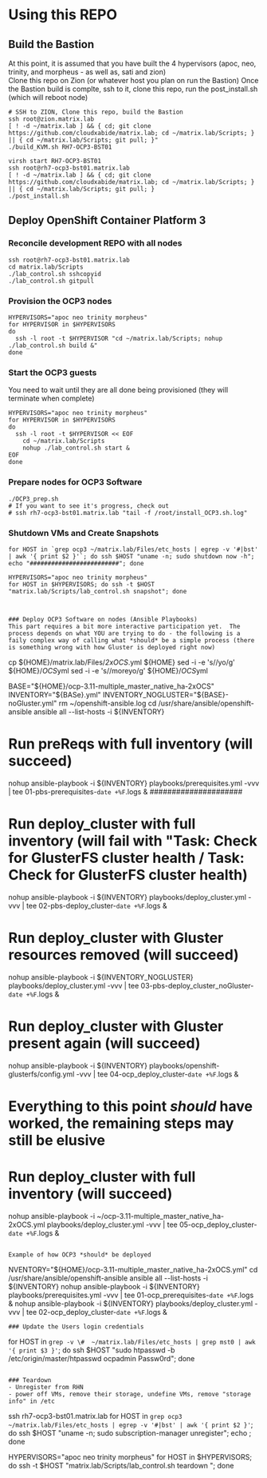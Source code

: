 # Using this REPO

## Build the Bastion 
At this point, it is assumed that you have built the 4 hypervisors (apoc, neo, trinity, and morpheus - as well as, sati and zion)  
Clone this repo on Zion (or whatever host you plan on run the Bastion)
Once the Bastion build is complte, ssh to it, clone this repo, run the post_install.sh (which will reboot node)  
```
# SSH to ZION, Clone this repo, build the Bastion
ssh root@zion.matrix.lab
[ ! -d ~/matrix.lab ] && { cd; git clone https://github.com/cloudxabide/matrix.lab; cd ~/matrix.lab/Scripts; } || { cd ~/matrix.lab/Scripts; git pull; }"
./build_KVM.sh RH7-OCP3-BST01

virsh start RH7-OCP3-BST01
ssh root@rh7-ocp3-bst01.matrix.lab
[ ! -d ~/matrix.lab ] && { cd; git clone https://github.com/cloudxabide/matrix.lab; cd ~/matrix.lab/Scripts; } || { cd ~/matrix.lab/Scripts; git pull; }
./post_install.sh 
```

## Deploy OpenShift Container Platform 3
### Reconcile development REPO with all nodes
```
ssh root@rh7-ocp3-bst01.matrix.lab
cd matrix.lab/Scripts
./lab_control.sh sshcopyid
./lab_control.sh gitpull
```

### Provision the OCP3 nodes 
```
HYPERVISORS="apoc neo trinity morpheus"
for HYPERVISOR in $HYPERVISORS
do
  ssh -l root -t $HYPERVISOR "cd ~/matrix.lab/Scripts; nohup ./lab_control.sh build &"
done
```
### Start the OCP3 guests
You need to wait until they are all done being provisioned (they will terminate when complete)
```
HYPERVISORS="apoc neo trinity morpheus"
for HYPERVISOR in $HYPERVISORS    
do
  ssh -l root -t $HYPERVISOR << EOF
    cd ~/matrix.lab/Scripts
    nohup ./lab_control.sh start &
EOF
done
```

### Prepare nodes for OCP3 Software
```
./OCP3_prep.sh
# If you want to see it's progress, check out
# ssh rh7-ocp3-bst01.matrix.lab "tail -f /root/install_OCP3.sh.log"
```

### Shutdown VMs and Create Snapshots
```
for HOST in `grep ocp3 ~/matrix.lab/Files/etc_hosts | egrep -v '#|bst' | awk '{ print $2 }'`; do ssh $HOST "uname -n; sudo shutdown now -h"; echo "#########################"; done

HYPERVISORS="apoc neo trinity morpheus"
for HOST in $HYPERVISORS; do ssh -t $HOST "matrix.lab/Scripts/lab_control.sh snapshot"; done

```

```


### Deploy OCP3 Software on nodes (Ansible Playbooks)
This part requires a bit more interactive participation yet.  The process depends on what YOU are trying to do - the following is a faily complex way of calling what *should* be a simple process (there is something wrong with how Gluster is deployed right now)
```
cp ${HOME}/matrix.lab/Files/*2xOCS*.yml ${HOME} 
sed -i -e 's/<rhnuser>/yo/g' ${HOME}/*OCS*yml
sed -i -e 's/<rhnpass>/moreyo/g' ${HOME}/*OCS*yml

BASE="${HOME}/ocp-3.11-multiple_master_native_ha-2xOCS"
INVENTORY="${BASe}.yml"
INVENTORY_NOGLUSTER="${BASE}-noGluster.yml"
rm ~/openshift-ansible.log
cd /usr/share/ansible/openshift-ansible
ansible all --list-hosts -i ${INVENTORY}
# Run preReqs with full inventory (will succeed)
nohup ansible-playbook -i ${INVENTORY} playbooks/prerequisites.yml -vvv | tee 01-pbs-prerequisites-`date +%F`.logs &
#####################
# Run deploy_cluster with full inventory (will fail with "Task: Check for GlusterFS cluster health / Task: Check for GlusterFS cluster health)
nohup ansible-playbook -i ${INVENTORY} playbooks/deploy_cluster.yml -vvv | tee 02-pbs-deploy_cluster-`date +%F`.logs &
# Run deploy_cluster with Gluster resources removed (will succeed)
nohup ansible-playbook -i ${INVENTORY_NOGLUSTER} playbooks/deploy_cluster.yml -vvv | tee 03-pbs-deploy_cluster_noGluster-`date +%F`.logs &
# Run deploy_cluster with Gluster present again (will succeed)
nohup ansible-playbook -i ${INVENTORY} playbooks/openshift-glusterfs/config.yml -vvv | tee 04-ocp_deploy_cluster-`date +%F`.logs &

# Everything to this point *should* have worked, the remaining steps may still be elusive
# Run deploy_cluster with full inventory (will succeed)
nohup ansible-playbook -i ~/ocp-3.11-multiple_master_native_ha-2xOCS.yml playbooks/deploy_cluster.yml -vvv | tee 05-ocp_deploy_cluster-`date +%F`.logs &
```

Example of how OCP3 *should* be deployed
```
NVENTORY="${HOME}/ocp-3.11-multiple_master_native_ha-2xOCS.yml"
cd /usr/share/ansible/openshift-ansible
ansible all --list-hosts -i ${INVENTORY}
nohup ansible-playbook -i ${INVENTORY} playbooks/prerequisites.yml -vvv | tee 01-ocp_prerequisites-`date +%F`.logs &
nohup ansible-playbook -i ${INVENTORY} playbooks/deploy_cluster.yml -vvv | tee 02-ocp_deploy_cluster-`date +%F`.logs &
```
### Update the Users login credentials
```
for HOST in `grep -v \#  ~/matrix.lab/Files/etc_hosts | grep mst0 | awk '{ print $3 }'`; do ssh $HOST  "sudo htpasswd -b /etc/origin/master/htpasswd ocpadmin Passw0rd"; done
```

### Teardown
- Unregister from RHN
- power off VMs, remove their storage, undefine VMs, remove "storage info" in /etc

```
ssh rh7-ocp3-bst01.matrix.lab
for HOST in `grep ocp3 ~/matrix.lab/Files/etc_hosts | egrep -v '#|bst' | awk '{ print $2 }'`; do ssh $HOST "uname -n; sudo subscription-manager unregister"; echo ; done

HYPERVISORS="apoc neo trinity morpheus"
for HOST in $HYPERVISORS; do ssh -t $HOST "matrix.lab/Scripts/lab_control.sh teardown "; done
```

